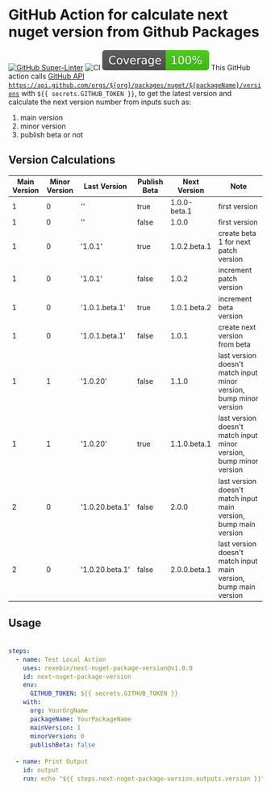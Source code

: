 # GitHub Action for calculate next nuget version from Github Packages

[![GitHub Super-Linter](https://github.com/rexebin/next-nuget-package-version/actions/workflows/linter.yml/badge.svg)](https://github.com/super-linter/super-linter)
![CI](https://github.com/rexebin/next-nuget-package-version/actions/workflows/ci.yml/badge.svg)
![coverage.svg](./badges/coverage.svg)
This GitHub action calls [GitHub API `https://api.github.com/orgs/${org}/packages/nuget/${packageName}/versions`](https://docs.github.com/en/rest/packages/packages?apiVersion=2022-11-28#list-package-versions-for-a-package-owned-by-an-organization)
with `${{ secrets.GITHUB_TOKEN }}`, to get the latest version and calculate the next version number from inputs such as:

1. main version
2. minor version
3. publish beta or not

## Version Calculations

| Main Version | Minor Version | Last Version    | Publish Beta | Next Version | Note                                                               
|--------------|---------------|-----------------|--------------|--------------|--------------------------------------------------------------------
| 1            | 0             | ''              | true         | 1.0.0-beta.1 | first version                                                      
| 1            | 0             | ''              | false        | 1.0.0        | first version                                                      
| 1            | 0             | '1.0.1'         | true         | 1.0.2.beta.1 | create beta 1 for next patch version                               
| 1            | 0             | '1.0.1'         | false        | 1.0.2        | increment patch version                                            
| 1            | 0             | '1.0.1.beta.1'  | true         | 1.0.1.beta.2 | increment beta version                                             
| 1            | 0             | '1.0.1.beta.1'  | false        | 1.0.1        | create next version from beta                                      
| 1            | 1             | '1.0.20'        | false        | 1.1.0        | last version doesn't match input minor version, bump minor version 
| 1            | 1             | '1.0.20'        | true         | 1.1.0.beta.1 | last version doesn't match input minor version, bump minor version 
| 2            | 0             | '1.0.20.beta.1' | false        | 2.0.0        | last version doesn't match input main version, bump main version   
| 2            | 0             | '1.0.20.beta.1' | false        | 2.0.0.beta.1 | last version doesn't match input main version, bump main version   

## Usage

```yaml

steps:  
  - name: Test Local Action
    uses: rexebin/next-nuget-package-version@v1.0.0
    id: next-nuget-package-version    
    env: 
      GITHUB_TOKEN: ${{ secrets.GITHUB_TOKEN }}
    with:
      org: YourOrgName
      packageName: YourPackageName
      mainVersion: 1
      minorVersion: 0
      publishBeta: false

  - name: Print Output
    id: output
    run: echo "${{ steps.next-nuget-package-version.outputs.version }}"

```
